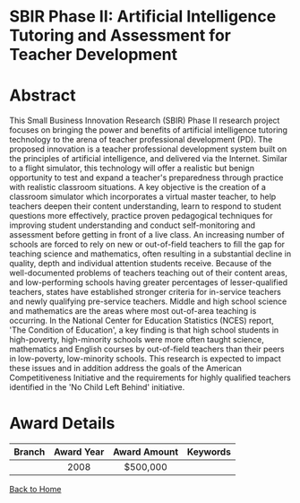 
SBIR Phase II: Artificial Intelligence Tutoring and Assessment for Teacher Development
======================================================================================

# Abstract


This Small Business Innovation Research (SBIR) Phase II research project focuses on bringing the power and benefits of artificial intelligence tutoring technology to the arena of teacher professional development (PD). The proposed innovation is a teacher professional development system built on the principles of artificial intelligence, and delivered via the Internet. Similar to a flight simulator, this technology will offer a realistic but benign opportunity to test and expand a teacher's preparedness through practice with realistic classroom situations. A key objective is the creation of a classroom simulator which incorporates a virtual master teacher, to help teachers deepen their content understanding, learn to respond to student questions more effectively, practice proven pedagogical techniques for improving student understanding and conduct self-monitoring and assessment before getting in front of a live class.  An increasing number of schools are forced to rely on new or out-of-field teachers to fill the gap for teaching science and mathematics, often resulting in a substantial decline in quality, depth and individual attention students receive. Because of the well-documented problems of teachers teaching out of their content areas, and low-performing schools having greater percentages of lesser-qualified teachers, states have established stronger criteria for in-service teachers and newly qualifying pre-service teachers. Middle and high school
science and mathematics are the areas where most out-of-area teaching is occurring. In the National Center for Education Statistics (NCES) report, 'The Condition of Education', a key finding is that high school students in high-poverty, high-minority schools were more often taught science, mathematics and English courses by out-of-field teachers than their peers in low-poverty, low-minority schools. This research is expected to impact these issues and in addition address the goals of the American Competitiveness Initiative and the requirements for highly qualified teachers identified in the 'No Child Left Behind' initiative.  

# Award Details

|Branch|Award Year|Award Amount|Keywords|
| :---: | :---: | :---: | :---: |
||2008|$500,000||
  
  


[Back to Home](https://github.com/chrischow/dod_sbir_awards#90)